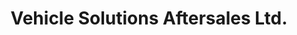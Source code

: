 ---
title: "Vehicle Solutions Aftersales Ltd."
url: /aberdeen/vehicle-solutions-aftersales-ltd/
shop: car repair
---